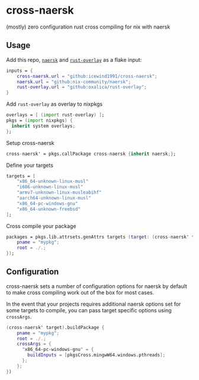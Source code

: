 # cross-naersk

(mostly) zero configuration rust cross compiling for nix with naersk

## Usage

Add this repo, [`naersk`](https://github.com/nix-community/naersk) and [`rust-overlay`](oxalica/rust-overlay) as a flake input:

```nix
inputs = {
    cross-naersk.url = "github:icewind1991/cross-naersk";
    naersk.url = "github:nix-community/naersk";
    rust-overlay.url = "github:oxalica/rust-overlay";
}
```

Add `rust-overlay` as overlay to nixpkgs

```nix
overlays = [ (import rust-overlay) ];
pkgs = (import nixpkgs) {
  inherit system overlays;
};
```

Setup cross-naersk

```nix
cross-naersk' = pkgs.callPackage cross-naersk {inherit naersk;};
```

Define your targets

```nix
targets = [
    "x86_64-unknown-linux-musl"
    "i686-unknown-linux-musl"
    "armv7-unknown-linux-musleabihf"
    "aarch64-unknown-linux-musl"
    "x86_64-pc-windows-gnu"
    "x86_64-unknown-freebsd"
];
```

Cross compile your package

```nix
packages = pkgs.lib.attrsets.genAttrs targets (target: (cross-naersk' target).buildPackage {
    pname = "mypkg";
    root = ./.;
});
```

## Configuration

cross-naersk sets a number of configuration options for naersk by default to make cross compiling work out of the box for most cases.

In the event that your projects requires additional naersk options set for some targets to compile, you can pass target specific options using `crossArgs`.

```nix
(cross-naersk' target).buildPackage {
    pname = "mypkg";
    root = ./.;
    crossArgs = {
      "x86_64-pc-windows-gnu" = {
        buildInputs = [pkgsCross.mingwW64.windows.pthreads];
      };
    };
})
```